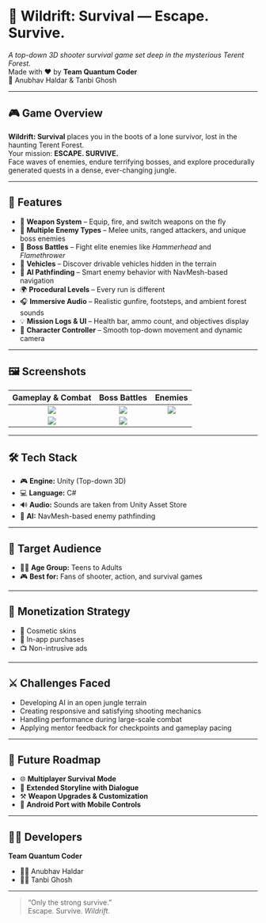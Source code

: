 # 🌲 Wildrift: Survival — Escape. Survive.

*A top-down 3D shooter survival game set deep in the mysterious Terent Forest.*  
Made with ❤ by **Team Quantum Coder**  
🚀 Anubhav Haldar & Tanbi Ghosh

---

## 🎮 Game Overview

**Wildrift: Survival** places you in the boots of a lone survivor, lost in the haunting Terent Forest.  
Your mission: **ESCAPE. SURVIVE.**  
Face waves of enemies, endure terrifying bosses, and explore procedurally generated quests in a dense, ever-changing jungle.

---

## 🧩 Features

- 🔫 **Weapon System** – Equip, fire, and switch weapons on the fly
- 👹 **Multiple Enemy Types** – Melee units, ranged attackers, and unique boss enemies
- 👊 **Boss Battles** – Fight elite enemies like *Hammerhead* and *Flamethrower*
- 🚗 **Vehicles** – Discover drivable vehicles hidden in the terrain
- 🧠 **AI Pathfinding** – Smart enemy behavior with NavMesh-based navigation
- 🌍 **Procedural Levels** – Every run is different
- 🎧 **Immersive Audio** – Realistic gunfire, footsteps, and ambient forest sounds
- 💡 **Mission Logs & UI** – Health bar, ammo count, and objectives display
- 🧍 **Character Controller** – Smooth top-down movement and dynamic camera

---

## 🖼️ Screenshots

| Gameplay & Combat | Boss Battles | Enemies |
|:--:|:--:|:--:|
| ![](https://github.com/user-attachments/assets/ceb2b9c5-558f-478f-9eac-277ac0c956a8) | ![](https://github.com/user-attachments/assets/be3dc3a3-0f86-4e25-8b46-a9dc7cdb370d) | ![](https://github.com/user-attachments/assets/6b1caf58-abc3-4fbe-a629-5624fd63743e) |
| ![](https://github.com/user-attachments/assets/d663ac48-a7ca-4b21-a040-848f3c23d3aa) | ![](https://github.com/user-attachments/assets/8886a2cb-067a-4fa4-a923-a7bf2b6ac170) |  |

---

## 🛠 Tech Stack

- 🎮 **Engine:** Unity (Top-down 3D)
- 💻 **Language:** C#
- 🔊 **Audio:** Sounds are taken from Unity Asset Store
- 🤖 **AI:** NavMesh-based enemy pathfinding

---

## 🎯 Target Audience

- 👦👩 **Age Group:** Teens to Adults  
- 🎮 **Best for:** Fans of shooter, action, and survival games

---

## 💸 Monetization Strategy

- 🎨 Cosmetic skins
- 📲 In-app purchases
- 📺 Non-intrusive ads

---

## ⚔️ Challenges Faced

- Developing AI in an open jungle terrain
- Creating responsive and satisfying shooting mechanics
- Handling performance during large-scale combat
- Applying mentor feedback for checkpoints and gameplay pacing

---

## 🚀 Future Roadmap

- 🌐 **Multiplayer Survival Mode**
- 🧠 **Extended Storyline with Dialogue**
- ⚒ **Weapon Upgrades & Customization**
- 📱 **Android Port with Mobile Controls**

---

## 👨‍💻 Developers

**Team Quantum Coder**  
- 👨‍💻 Anubhav Haldar  
- 👩‍💻 Tanbi Ghosh

---

> “Only the strong survive.”  
> Escape. Survive. *Wildrift.*
